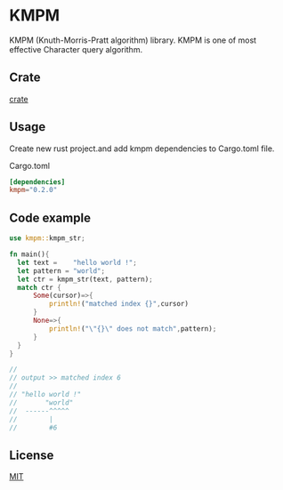 # KMPM

KMPM (Knuth-Morris-Pratt algorithm) library. KMPM is one of most effective Character query algorithm.

## Crate

[crate](https://crates.io/crates/kmpm)

## Usage

Create new rust project.and add kmpm dependencies to Cargo.toml file.

Cargo.toml

```toml
[dependencies]
kmpm="0.2.0"
```

## Code example

```rs
use kmpm::kmpm_str;

fn main(){
  let text =    "hello world !";
  let pattern = "world";
  let ctr = kmpm_str(text, pattern);
  match ctr {
      Some(cursor)=>{
          println!("matched index {}",cursor)
      }
      None=>{
          println!("\"{}\" does not match",pattern);
      }
  }
}

//
// output >> matched index 6
//
// "hello world !"
//       "world"
//  ------^^^^^
//        |
//        #6
```

## License

[MIT](/LICENSE.MIT)